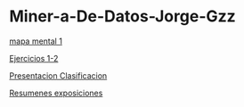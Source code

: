 # Miner-a-De-Datos-Jorge-Gzz

[mapa mental 1](https://github.com/JorgeAdrian224/Miner-a-De-Datos-Jorge-Gzz/blob/main/Mapa%20mental%201.pdf)

[Ejercicios 1-2](https://github.com/PatriciaGarciaO/Mineria_de_Datos/blob/master/Ejercicios1_2_003.ipynb)

[Presentacion Clasificacion](https://github.com/PatriciaGarciaO/Mineria_de_Datos/blob/master/Presentacion_Clasificacion_Equipo2.pdf)

[Resumenes exposiciones](https://github.com/JorgeAdrian224/Miner-a-De-Datos-Jorge-Gzz/blob/main/Resumenes_1821695.pdf)
